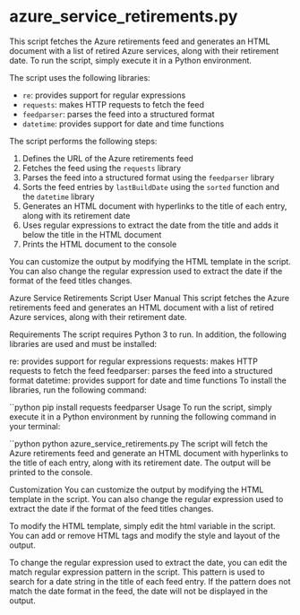 # azure_service_retirements.py
 
 
This script fetches the Azure retirements feed and generates an HTML document with a list of retired Azure services, along with their retirement date. To run the script, simply execute it in a Python environment.

The script uses the following libraries:
- `re`: provides support for regular expressions
- `requests`: makes HTTP requests to fetch the feed
- `feedparser`: parses the feed into a structured format
- `datetime`: provides support for date and time functions

The script performs the following steps:
1. Defines the URL of the Azure retirements feed
2. Fetches the feed using the `requests` library
3. Parses the feed into a structured format using the `feedparser` library
4. Sorts the feed entries by `lastBuildDate` using the `sorted` function and the `datetime` library
5. Generates an HTML document with hyperlinks to the title of each entry, along with its retirement date
6. Uses regular expressions to extract the date from the title and adds it below the title in the HTML document
7. Prints the HTML document to the console

You can customize the output by modifying the HTML template in the script. You can also change the regular expression used to extract the date if the format of the feed titles changes.

Azure Service Retirements Script User Manual
This script fetches the Azure retirements feed and generates an HTML document with a list of retired Azure services, along with their retirement date.

Requirements
The script requires Python 3 to run. In addition, the following libraries are used and must be installed:

re: provides support for regular expressions
requests: makes HTTP requests to fetch the feed
feedparser: parses the feed into a structured format
datetime: provides support for date and time functions
To install the libraries, run the following command:

``python
pip install requests feedparser
Usage
To run the script, simply execute it in a Python environment by running the following command in your terminal:

``python
python azure_service_retirements.py
The script will fetch the Azure retirements feed and generate an HTML document with hyperlinks to the title of each entry, along with its retirement date. The output will be printed to the console.

Customization
You can customize the output by modifying the HTML template in the script. You can also change the regular expression used to extract the date if the format of the feed titles changes.

To modify the HTML template, simply edit the html variable in the script. You can add or remove HTML tags and modify the style and layout of the output.

To change the regular expression used to extract the date, you can edit the match regular expression pattern in the script. This pattern is used to search for a date string in the title of each feed entry. If the pattern does not match the date format in the feed, the date will not be displayed in the output.
